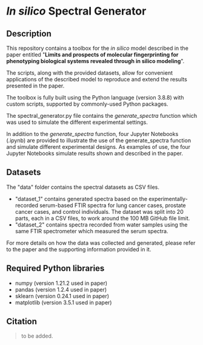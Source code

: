 # _In silico_ Spectral Generator

## Description

This repository contains a toolbox for the _in silico_ model described in the paper entitled "**Limits and prospects of molecular fingerprinting for
phenotyping biological systems revealed through in silico modeling**".

The scripts, along with the provided datasets, allow for convenient applications of the described model to reproduce and extend the results presented in the paper.

The toolbox is fully built using the Python language (version 3.8.8) with custom scripts, supported by commonly-used Python packages.

The spectral_generator.py file contains the _generate_spectra_ function which was used to simulate the different experimental settings.

In addition to the _generate_spectra_ function, four Jupyter Notebooks (.ipynb) are provided to illustrate the use of the generate_spectra function and simulate different experimental designs. As examples of use, the four Jupyter Notebooks simulate results shown and described in the paper.

## Datasets
The "data" folder contains the spectral datasets as CSV files.
* "dataset_1" contains generated spectra based on the experimentally-recorded serum-based FTIR spectra for lung cancer cases, prostate cancer cases, and control individuals. The dataset was split into 20 parts, each in a CSV files, to work around the 100 MB GitHub file limit.
* "dataset_2" contains spectra recorded from water samples using the same FTIR spectrometer which measured the serum spectra.

For more details on how the data was collected and generated, please refer to the paper and the supporting information provided in it.

## Required Python libraries
* numpy (version 1.21.2 used in paper)
* pandas (version 1.2.4 used in paper)
* sklearn (version 0.24.1 used in paper)
* matplotlib (version 3.5.1 used in paper)

## Citation
> to be added.
